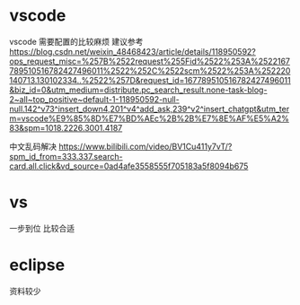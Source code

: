 # vscode

vscode 需要配置的比较麻烦 建议参考 <https://blog.csdn.net/weixin_48468423/article/details/118950592?ops_request_misc=%257B%2522request%255Fid%2522%253A%2522167789510516782427496011%2522%252C%2522scm%2522%253A%252220140713.130102334..%2522%257D&request_id=167789510516782427496011&biz_id=0&utm_medium=distribute.pc_search_result.none-task-blog-2~all~top_positive~default-1-118950592-null-null.142^v73^insert_down4,201^v4^add_ask,239^v2^insert_chatgpt&utm_term=vscode%E9%85%8D%E7%BD%AEc%2B%2B%E7%8E%AF%E5%A2%83&spm=1018.2226.3001.4187>

中文乱码解决
<https://www.bilibili.com/video/BV1Cu411y7vT/?spm_id_from=333.337.search-card.all.click&vd_source=0ad4afe3558555f705183a5f8094b675>

# vs

一步到位 比较合适

# eclipse

资料较少
